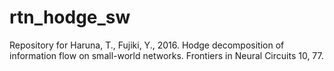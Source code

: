 # rtn_hodge_sw
Repository for Haruna, T., Fujiki, Y., 2016. Hodge decomposition of information flow on small-world networks. Frontiers in Neural Circuits 10, 77.
